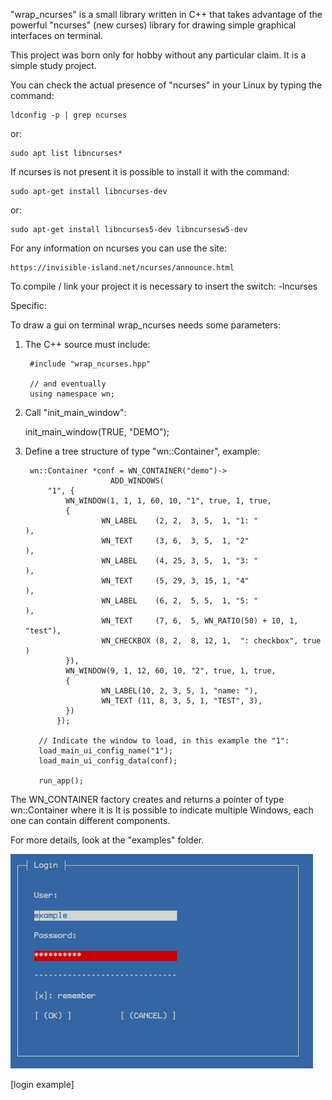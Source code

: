 
"wrap_ncurses" is a small library written in C++ that takes advantage of the powerful "ncurses" (new curses) library for drawing simple graphical interfaces on
terminal.

This project was born only for hobby without any particular claim. 
It is a simple study project.

You can check the actual presence of "ncurses" in your Linux by typing the
command:


	ldconfig -p | grep ncurses
  
or:

	sudo apt list libncurses*

If ncurses is not present it is possible to install it with the command:

	sudo apt-get install libncurses-dev
  
or:

	sudo apt-get install libncurses5-dev libncursesw5-dev
	
For any information on ncurses you can use the site:

	https://invisible-island.net/ncurses/announce.html

To compile / link your project it is necessary to insert the switch: -lncurses


Specific:

To draw a gui on terminal wrap_ncurses needs some parameters:

1) The C++ source must include:
	
		#include "wrap_ncurses.hpp"
		
		// and eventually
		using namespace wn;

2) Call "init_main_window":

	
	init_main_window(TRUE, "DEMO");
  

3) Define a tree structure of type "wn::Container", example:
		
		
		wn::Container *conf = WN_CONTAINER("demo")->
                          ADD_WINDOWS(
    		"1", {
        		WN_WINDOW(1, 1, 1, 60, 10, "1", true, 1, true,
        		{
            			WN_LABEL    (2, 2,  3, 5,  1, "1: "              ),
            			WN_TEXT     (3, 6,  3, 5,  1, "2"                ),
            			WN_LABEL    (4, 25, 3, 5,  1, "3: "              ),
            			WN_TEXT     (5, 29, 3, 15, 1, "4"                ),
            			WN_LABEL    (6, 2,  5, 5,  1, "5: "              ),
            			WN_TEXT     (7, 6,  5, WN_RATIO(50) + 10, 1, "test"),
            			WN_CHECKBOX (8, 2,  8, 12, 1,  ": checkbox", true  )
        		}),
        		WN_WINDOW(9, 1, 12, 60, 10, "2", true, 1, true,
        		{
            			WN_LABEL(10, 2, 3, 5, 1, "name: "),
            			WN_TEXT (11, 8, 3, 5, 1, "TEST", 3),
        		})
    		  });
          
          // Indicate the window to load, in this example the "1":
          load_main_ui_config_name("1");  
          load_main_ui_config_data(conf);
  
          run_app();

The WN_CONTAINER factory creates and returns a pointer of type wn::Container where it is
It is possible to indicate multiple Windows, each one can contain different components.




For more details, look at the "examples" folder.


![image info](./imm_1.png)

[login example]
	
